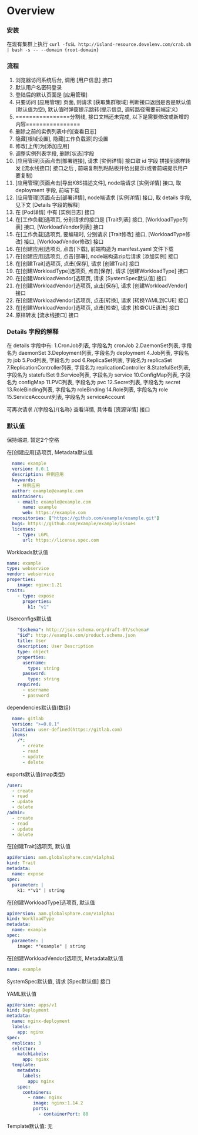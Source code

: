 
# Overview

### 安装

在现有集群上执行
`curl -fsSL http://island-resource.develenv.com/crab.sh | bash -s -- --domain {root-domain}`

### 流程

1. 浏览器访问系统后台, 调用 [用户信息] 接口
2. 默认用户名密码登录
3. 登陆后的默认页面是 [应用管理]
4. 只要访问 [应用管理] 页面, 则请求 [获取集群根域] 判断接口返回是否是默认值(默认值为空), 默认值时弹窗提示跳转(提示信息, 调转路径需要前端定义)
5. ================分割线, 接口文档还未完成, 以下是需要修改或新增的内容================
6. 删除之前的实例列表中的[查看日志]
7. 隐藏[根域设置], 隐藏[工作负载源]的设置
8. 修改[上传]为[添加应用]
9. 调整实例列表字段, 删除[状态]字段
10. [应用管理]页面点击[部署链接], 请求 [实例详情] 接口取 id 字段 拼接到原样转发 [流水线接口] 接口之后 , 前端复制到粘贴板并给出提示(或者前端提示用户要复制)
11. [应用管理]页面点击[导出K8S描述文件], node端请求 [实例详情] 接口, 取 deployment 字段, 前端下载
12. [应用管理]页面点击[部署详情], node端请求 [实例详情] 接口, 取 details 字段, 见下文 [Details  字段的解释]
13. 在 [Pod详情] 中有 [实例日志] 接口
14. 在[工作负载]选项页, 分别请求的接口是 [Trait列表] 接口, [WorkloadType列表] 接口, [WorkloadVendor列表] 接口
15. 在[工作负载]选项页, 要编辑时, 分别请求  [Trait修改] 接口, [WorkloadType修改] 接口, [WorkloadVendor修改] 接口
16. 在[创建应用]选项页, 点击[下载], 前端构造为 manifest.yaml 文件下载
17. 在[创建应用]选项页, 点击[部署], node端构造zip后请求 [添加实例] 接口
18. 在[创建Trait]选项页, 点击[保存], 请求 [创建Trait] 接口
19. 在[创建WorkloadType]选项页, 点击[保存], 请求 [创建WorkloadType] 接口
20. 在[创建WorkloadVendor]选项页, 请求 [SystemSpec默认值] 接口
21. 在[创建WorkloadVendor]选项页, 点击[保存], 请求 [创建WorkloadVendor] 接口
22. 在[创建WorkloadVendor]选项页, 点击[转换], 请求 [转换YAML到CUE] 接口
23. 在[创建WorkloadVendor]选项页, 点击[检查], 请求 [检查CUE语法] 接口
24. 原样转发 [流水线接口] 接口

### Details  字段的解释

在 details 字段中有:
1.CronJob列表, 字段名为 cronJob
2.DaemonSet列表, 字段名为 daemonSet
3.Deployment列表, 字段名为 deployment
4.Job列表, 字段名为 job
5.Pod列表, 字段名为 pod
6.ReplicaSet列表, 字段名为 replicaSet 
7.ReplicationController列表, 字段名为 replicationController
8.StatefulSet列表, 字段名为 statefulSet
9.Service列表, 字段名为 service
10.ConfigMap列表, 字段名为 configMap
11.PVC列表, 字段名为 pvc
12.Secret列表, 字段名为 secret
13.RoleBinding列表, 字段名为 roleBinding
14.Role列表, 字段名为 role
15.ServiceAccount列表, 字段名为 serviceAccount

可再次请求 /{字段名}/{名称} 查看详情, 具体看 [资源详情] 接口




### 默认值

保持缩进, 暂定2个空格

在[创建应用]选项页, Metadata默认值
```yaml
  name: example
  version: 0.0.1
  description: 样例应用
  keywords:
    - 样例应用
  author: example@example.com
  maintainers:
    - email: example@example.com
      name: example
      web: https://example.com
  repositories: ["https://github.com/example/example.git"]
  bugs: https://github.com/example/example/issues
  licenses:
    - type: LGPL
      url: https://license.spec.com

```

Workloads默认值
```yaml
name: example
type: webservice
vendor: webservice
properties:
    image: nginx:1.21
traits:
    - type: expose
      properties:
        k1: "v1"
```

Userconfigs默认值
```yaml
    "$schema": http://json-schema.org/draft-07/schema#
    "$id": http://example.com/product.schema.json
    title: User
    description: User Description
    type: object
    properties:
      username:
        type: string
      password:
        type: string
    required:
      - username
      - password
```

dependencies默认值(数组)
```yaml
  name: gitlab
  version: ">=0.0.1"
  location: user-defined(https://gitlab.com)
  items:
    /*:
      - create
      - read
      - update
      - delete
```

exports默认值(map类型)
```yaml
/user:
  - create
  - read
  - update
  - delete
/admin:
  - create
  - read
  - update
  - delete
```

在[创建Trait]选项页, 默认值
```yaml
apiVersion: aam.globalsphare.com/v1alpha1
kind: Trait
metadata:
  name: expose
spec:
  parameter: |
    k1: *"v1" | string

```

在[创建WorkloadType]选项页, 默认值
```yaml
apiVersion: aam.globalsphare.com/v1alpha1
kind: WorkloadType
metadata:
  name: example
spec:
  parameter: |
    image: *"example" | string
```

在[创建WorkloadVendor]选项页, Metadata默认值
```yaml
name: example
```

SystemSpec默认值, 请求 [Spec默认值] 接口

YAML默认值
```yaml
apiVersion: apps/v1
kind: Deployment
metadata:
  name: nginx-deployment
  labels:
    app: nginx
spec:
  replicas: 3
  selector:
    matchLabels:
      app: nginx
  template:
    metadata:
      labels:
        app: nginx
    spec:
      containers:
        - name: nginx
          image: nginx:1.14.2
          ports:
            - containerPort: 80
```

Template默认值: 无

